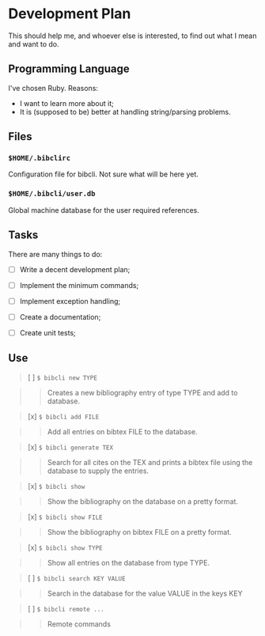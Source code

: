 # Development Plan

This should help me, and whoever else is interested, to find out what I mean and
want to do.

## Programming Language

I've chosen Ruby. Reasons:

- I want to learn more about it;
- It is (supposed to be) better at handling string/parsing problems.

## Files

### `$HOME/.bibclirc`

Configuration file for bibcli. Not sure what will be here yet.

### `$HOME/.bibcli/user.db`

Global machine database for the user required references.

## Tasks

There are many things to do:

- [ ] Write a decent development plan;
- [ ] Implement the minimum commands;
- [ ] Implement exception handling;
- [ ] Create a documentation;
- [ ] Create unit tests;


## Use

> [ ] `$ bibcli new TYPE`

> > Creates a new bibliography entry of type TYPE and add to database.

> [x] `$ bibcli add FILE`

> > Add all entries on bibtex FILE to the database.

> [x] `$ bibcli generate TEX`

> > Search for all cites on the TEX and prints a bibtex file using the
> > database to supply the entries.

> [x] `$ bibcli show`

> > Show the bibliography on the database on a pretty format.

> [x] `$ bibcli show FILE`

> > Show the bibliography on bibtex FILE on a pretty format.

> [x] `$ bibcli show TYPE`

> > Show all entries on the database from type TYPE.

> [ ] `$ bibcli search KEY VALUE`

> > Search in the database for the value VALUE in the keys KEY

> [ ] `$ bibcli remote ...`

> > Remote commands


